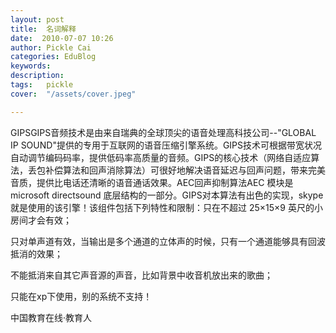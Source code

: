 ```yaml
---
layout: post  
title:  名词解释  
date:  2010-07-07 10:26  
author: Pickle Cai  
categories: EduBlog  
keywords: 
description:   
tags:	pickle   
cover:  "/assets/cover.jpeg"  

---  
```

    
GIPSGIPS音频技术是由来自瑞典的全球顶尖的语音处理高科技公司--"GLOBAL IP SOUND"提供的专用于互联网的语音压缩引擎系统。GIPS技术可根据带宽状况自动调节编码码率，提供低码率高质量的音频。GIPS的核心技术（网络自适应算法，丢包补偿算法和回声消除算法）可很好地解决语音延迟与回声问题，带来完美音质，提供比电话还清晰的语音通话效果。AEC回声抑制算法AEC 模块是 microsoft directsound 底层结构的一部分。GIPS对本算法有出色的实现，skype就是使用的该引擎！该组件包括下列特性和限制：只在不超过 25×15×9 英尺的小房间才会有效； 

只对单声道有效，当输出是多个通道的立体声的时候，只有一个通道能够具有回波抵消的效果； 

不能抵消来自其它声音源的声音，比如背景中收音机放出来的歌曲；

只能在xp下使用，别的系统不支持！





		

		    
 中国教育在线·教育人

